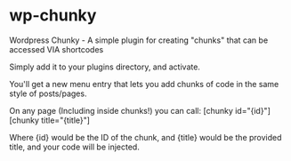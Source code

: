 wp-chunky
=========

Wordpress Chunky - A simple plugin for creating "chunks" that can be accessed VIA shortcodes

Simply add it to your plugins directory, and activate.

You'll get a new menu entry that lets you add chunks of code in the same style of posts/pages.

On any page (Including inside chunks!) you can call:
  [chunky id="{id}"]
  [chunky title="{title}"]
  
  Where {id} would be the ID of the chunk, and {title} would be the provided title, and your code will be injected.
